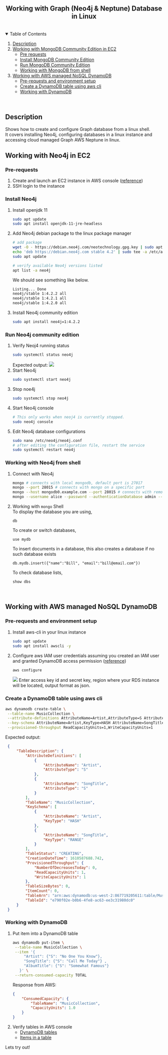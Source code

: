 

<br />
<p align="center">
  <h2 align="center">Working with Graph (Neo4j & Neptune) Database in Linux</h2>
</p>


<!-- TABLE OF CONTENTS -->
<br/>
<details open="open">
  <summary>Table of Contents</summary>
  <ol>
    <li>
      <a href="#description">Description</a>
    </li>
    <li>
      <a href="#working-with-mongodb-community-edition-in-ec2">Working with MongoDB Community Edition in EC2</a>
      <ul>
        <li><a href="#pre-requests">Pre requests</a></li>
        <li><a href="#install-mongodb-community-edition">Install MongoDB Community Edition</a></li>
        <li><a href="#run-mongodb-community-edition">Run MongoDB Community Edition</a></li>
        <li><a href="#working-with-mongodb-from-shell">Working with MongoDB from shell</a></li>
      </ul>
    </li>
    <li>
      <a href="#working-with-aws-managed-nosql-dynamodb">Working with AWS managed NoSQL DynamoDB</a>
      <ul>
        <li><a href="#pre-requests-and-environment-setup">Pre-requests and environment setup</a></li>
        <li><a href="#create-a-dynamodb-table-using-aws-cli">Create a DynamoDB table using aws cli</a></li>
        <li><a href="#working-with-dynamodb">Working with DynamoDB</a></li>
      </ul>
    </li>
  </ol>
</details>
<br/>

## Description

Shows how to create and configure Graph database from a linux shell. <br/>
It covers installing Neo4j, configuring databases in a linux instance and accessing cloud managed Graph AWS Neptune in linux.
<br/>

## Working with Neo4j in EC2


### Pre-requests

1. Create and launch an EC2 instance in AWS console ([reference](https://us-west-2.console.aws.amazon.com/ec2/v2/home?region=us-west-2#LaunchInstanceWizard:))
2. SSH login to the instance


### Install Neo4j

1. Install openjdk 11
   ```sh
   sudo apt update
   sudo apt install openjdk-11-jre-headless
   ```
2. Add Neo4j debian package to the linux package manager
   ```sh
   # add package
   wget -O - https://debian.neo4j.com/neotechnology.gpg.key | sudo apt-key add -
   echo 'deb https://debian.neo4j.com stable 4.2' | sudo tee -a /etc/apt/sources.list.d/neo4j.list
   sudo apt update
   
   # verify available Neo4j versions listed
   apt list -a neo4j
   ```
   We should see something like below.
   ```sh
   Listing... Done
   neo4j/stable 1:4.2.2 all
   neo4j/stable 1:4.2.1 all
   neo4j/stable 1:4.2.0 all
   ```
3. Install Neo4j community edition
   ```sh
   sudo apt install neo4j=1:4.2.2
   ```

### Run Neo4j community edition

1. Verify Neoj4 running status
   ```sh
   sudo systemctl status neo4j
   ```
   Expected output:
   <img src="https://i.imgur.com/AuyVcrk.jpg"></img>
2. Start Neo4j
   ```sh
   sudo systemctl start neo4j
   ```
3. Stop noe4j
   ```sh
   sudo systemctl stop neo4j
   ```
4. Start Neo4j console
   ```sh
   # This only works when neoj4 is currently stopped.
   sudo neo4j console
   ```
4. Edit Neo4j database configurations
   ```sh
   sudo nano /etc/neo4j/neo4j.conf
   # after editing the configuration file, restart the service
   sudo systemctl restart neo4j
   ```


### Working with Neo4j from shell

1. Connect with Neo4j
   ```sh
   mongo # connects with local mongodb, default port is 27017
   mongo --port 28015 # connects with mongo on a specific port
   mongo --host mongodb0.example.com --port 28015 # connects with remote mongodb server
   mongo --username alice --password --authenticationDatabase admin --host mongodb0.examples.com --port 28015 # connect with remote mongodb with authentication
   ```
2. Working with ```mongo``` Shell<br/>
   To display the database you are using,
   ```mongo
   db
   ```
   To create or switch databases,
   ```mongo
   use mydb
   ```
   To insert documents in a database, this also creates a database if no such database exists
   ```mongo
   db.mydb.insert({"name":"Bill", "email":"bill@email.com"})
   ```
   To check database lists,
   ```mongo
   show dbs
   ```
<br/>

## Working with AWS managed NoSQL DynamoDB

### Pre-requests and environment setup

1. Install aws-cli in your linux instance
   ```sh
   sudo apt update
   sudo apt install awscli -y
   ```
2. Configure aws IAM user credentials assuming you created an IAM user and granted DynamoDB access permission ([reference](https://docs.aws.amazon.com/IAM/latest/UserGuide/id_users_create.html#id_users_create_console))
   ```sh
   aws configure
   ```
   <img src="https://i.imgur.com/DPpag3q.jpg"></img>
   Enter access key id and secret key, region where your RDS instance will be located, output format as json.<br/>

### Create a DynamoDB table using aws cli

   ```sh
   aws dynamodb create-table \
    --table-name MusicCollection \
    --attribute-definitions AttributeName=Artist,AttributeType=S AttributeName=SongTitle,AttributeType=S \
    --key-schema AttributeName=Artist,KeyType=HASH AttributeName=SongTitle,KeyType=RANGE \
    --provisioned-throughput ReadCapacityUnits=1,WriteCapacityUnits=1
   ```
   Expected output:
   ```json
    {
        "TableDescription": {
            "AttributeDefinitions": [
                {
                    "AttributeName": "Artist",
                    "AttributeType": "S"
                },
                {
                    "AttributeName": "SongTitle",
                    "AttributeType": "S"
                }
            ],
            "TableName": "MusicCollection",
            "KeySchema": [
                {
                    "AttributeName": "Artist",
                    "KeyType": "HASH"
                },
                {
                    "AttributeName": "SongTitle",
                    "KeyType": "RANGE"
                }
            ],
            "TableStatus": "CREATING",
            "CreationDateTime": 1610587688.742,
            "ProvisionedThroughput": {
                "NumberOfDecreasesToday": 0,
                "ReadCapacityUnits": 1,
                "WriteCapacityUnits": 1
            },
            "TableSizeBytes": 0,
            "ItemCount": 0,
            "TableArn": "arn:aws:dynamodb:us-west-2:867719205611:table/MusicCollection",
            "TableId": "e790f02e-b0b6-4fe8-ac63-ee3c31980dc0"
        }
    }
   ```

### Working with DynamoDB

1. Put item into a DynamoDB table
   ```sh
   aws dynamodb put-item \
    --table-name MusicCollection \
    --item '{
        "Artist": {"S": "No One You Know"},
        "SongTitle": {"S": "Call Me Today"} ,
        "AlbumTitle": {"S": "Somewhat Famous"} 
      }' \
    --return-consumed-capacity TOTAL
   ```
   Response from AWS:
   ```json
   {
       "ConsumedCapacity": {
           "TableName": "MusicCollection",
           "CapacityUnits": 1.0
       }
   }
   ```
2. Verify tables in AWS console
   * [DynamoDB tables](https://us-west-2.console.aws.amazon.com/dynamodbv2/home?region=us-west-2#tables)
   * [Items in a table](https://us-west-2.console.aws.amazon.com/dynamodbv2/home?region=us-west-2#table?name=MusicCollection&initialTableGroup=%23all)

Lets try out!
